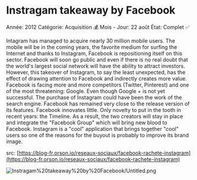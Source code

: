 # Instragam takeaway by Facebook

Année: 2012
Catégorie: Acquisition 💰
Mois - Jour: 22 août 
État: Complet ✅

Intagram has managed to acquire nearly 30 million mobile users. The mobile will be in the coming years, the favorite medium for surfing the Internet and thanks to Instagram, Facebook is repositioning itself on this sector.
Facebook will soon go public and even if there is no real doubt that the world's largest social network will have the ability to attract investors. However, this takeover of Instagram, to say the least unexpected, has the effect of drawing attention to Facebook and indirectly creates more value.
Facebook is facing more and more competitors (Twitter, Pinterest) and one of the most threatening: Google. Even though Google + is not yet successful. The purchase of Instagram could have been the work of the search engine.
Facebook has remained very close to the release version of its features. Facebook innovates little. Only novelty to put in the tooth in recent years: the Timeline. As a result, the two creators will stay in place and integrate the "Facebook Group" which will bring new blood to Facebook.
Instagram is a "cool" application that brings together "cool" users so one of the reasons for the buyout is probably to improve its brand image.

src: [https://blog-fr.orson.io/reseaux-sociaux/facebook-rachete-instagram](https://blog-fr.orson.io/reseaux-sociaux/facebook-rachete-instagram)

![Instragam%20takeaway%20by%20Facebook/Untitled.png](Instragam%20takeaway%20by%20Facebook/Untitled.png)